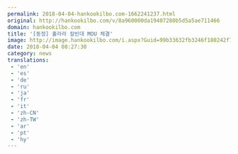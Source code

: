 ```yaml
---
permalink: 2018-04-04-hankookilbo.com-1662241237.html
original: http://hankookilbo.com/v/8a960000da19407280b5d5a5ae711466
domain: hankookilbo.com
title: '[동정] 훌라라 칼빈대 MOU 체결'
image: http://image.hankookilbo.com/i.aspx?Guid=99b33632fb3246f180242f7ee754aad5&Month=201804&size=980
date: 2018-04-04 08:27:30
category: news
translations: 
 - 'en'
 - 'es'
 - 'de'
 - 'ru'
 - 'ja'
 - 'fr'
 - 'it'
 - 'zh-CN'
 - 'zh-TW'
 - 'ar'
 - 'pt'
 - 'hy'
---
```


